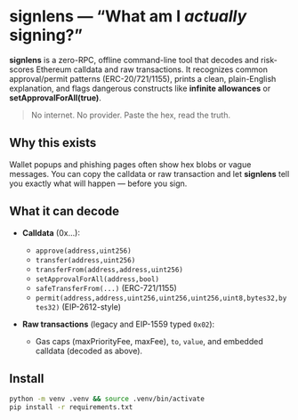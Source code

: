 # signlens — “What am I *actually* signing?”

**signlens** is a zero-RPC, offline command-line tool that decodes and risk-scores Ethereum calldata
and raw transactions. It recognizes common approval/permit patterns (ERC-20/721/1155), prints a clean,
plain-English explanation, and flags dangerous constructs like **infinite allowances** or
**setApprovalForAll(true)**.

> No internet. No provider. Paste the hex, read the truth.

## Why this exists

Wallet popups and phishing pages often show hex blobs or vague messages. You can copy the calldata or raw
transaction and let **signlens** tell you exactly what will happen — before you sign.

## What it can decode

- **Calldata** (0x...):
  - `approve(address,uint256)`
  - `transfer(address,uint256)`
  - `transferFrom(address,address,uint256)`
  - `setApprovalForAll(address,bool)`
  - `safeTransferFrom(...)` (ERC-721/1155)
  - `permit(address,address,uint256,uint256,uint256,uint8,bytes32,bytes32)` (EIP-2612-style)

- **Raw transactions** (legacy and EIP-1559 typed `0x02`):
  - Gas caps (maxPriorityFee, maxFee), `to`, `value`, and embedded calldata (decoded as above).

## Install

```bash
python -m venv .venv && source .venv/bin/activate
pip install -r requirements.txt
